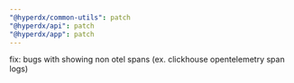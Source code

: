 ```yaml
---
"@hyperdx/common-utils": patch
"@hyperdx/api": patch
"@hyperdx/app": patch
---
```


fix: bugs with showing non otel spans (ex. clickhouse opentelemetry span logs)
